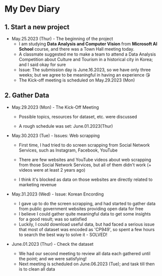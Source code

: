 # My Dev Diary



## 1. Start a new project

- May.25.2023 (Thur) - The beginning of the project
  - I am studying **Data Analysis and Computer Vision** from **Microsoft AI School** course, and there was a Town Hall meeting today.
  - A classmate suggested me to make a team to attend a Data Analysis Competition about Culture and Tourism in a historical city in Korea; and I said okay for sure
  - Issue: The submission day is June.16.2023, so we have only three weeks; but we agree to be meaningful in having an experience 😘
  - The Kick-off meeting is scheduled on May.29.2023 (Mon)



## 2. Gather Data

- May.29.2023 (Mon) - The Kick-Off Meeting

  - Possible topics, resources for dataset, etc. were discussed

  - A rough schedule was set: June.01.2023(Thur)

    

- May.30.2023 (Tue) - Issues: Web scrapping

  - First time, I had tried to do screen scrapping from Social Network Services, such as Instagram, Facebook, YouTube

  - There are few websites and YouTube videos about web scrapping from those Social Network Services, but all of them didn't work (+ videos were at least 2 years ago)

  - I think it's blocked as data on those websites are directly related to marketing revenue

    

- May.31.2023 (Wed) - Issue: Korean Encording

  - I gave up to do the screen scrapping, and had started to gather data from public government websites providing open data for free
  - I believe I could gather quite meaningful data to get some insights for a good result; was so satisfied
  - Luckily, I could download useful data, but had faced a serious issue that most of dataset was encoded as 'CP949', so spent a few hours to search the best way to solve it - SOLVED!

  

- June.01.2023 (Thur) - Check the dataset

  - We had our second meeting to review all data each gathered until the point; and we were satisfying!
  - Next meeting is scheduled on June.06.2023 (Tue); and task till then is to clean all data



